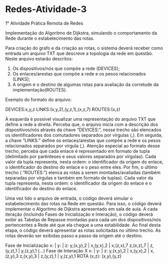 # Redes-Atividade-3
1° Atividade Prática Remota de Redes

Implementação do Algoritmo de Dijkstra, simulando o comportamento da Rede durante o estabelecimento das rotas.

Para criação do grafo e da criação as rotas, o sistema deverá receber como entrada um arquivo TXT que descreve a topologia da rede em questão. 
Neste arquivo estarão descritos: 
1) Os dispositivos/nós que compõe a rede (DEVICES); 
2) Os enlaces/arestas que compõe a rede e os pesos relacionados (LINKS);
3) A origem e o destino de algumas rotas para avaliação da corretude da implementação(ROUTES).

Exemplo do formato do arquivo:

DEVICES:x,y,z
LINKS:(x,y,2),(y,z,1),(x,z,7)
ROUTES:(x,z)


À esquerda é possível visualizar uma representação do arquivo TXT que define a rede a direita. Perceba
que, o arquivo inicia com a descrição dos dispositivos/nós através da chave “DEVICES:”, nesse trecho
são elencados os identificadores dos comutadores separados por virgulas (,). Em seguida, a chave
“LINKS:” define os enlaces/arestas que compõe a rede e os pesos relacionados separados por vírgula
(,). Atenção especial ao formato desse trecho, perceba que cada enlace é representado em formato de
tupla (delimitado por parênteses e seus valores separados por vírgulas). Cada valor da tupla representa,
nesta ordem: o identificador da origem do enlace, o identificador do destino do enlace e o peso entre
eles. Por fim, o último trecho ( “ROUTES:”) elenca as rotas a serem montadas/avaliadas (também
separadas por vírgulas e também em formato de tuplas). Cada valor da tupla representa, nesta ordem: o
identificador da origem do enlace e o identificador do destino do enlace.

Uma vez lido o arquivo de entrada, o código deverá simular o estabelecimento das rotas na Rede em
questão. Para isso, o código deverá implementar o Algoritmo de Dijkstra apresentado em sala de aula. A
cada iteração (incluindo Fases de Inicialização e Interação), o código deverá exibir as Tabelas de
Repasse montadas para cada um dos dispositivos/nós pertencentes a Rede até que ela chegue a uma
estabilidade. Ao final desta etapa, o código deverá apresentar as rotas solicitadas no último trecho. As
rotas deverão ser exibidas passo a passo da origem até o destino.

Fase de Inicialização
x: | y: | z:
y,(x,y),2 | x,(y,x),2 | x,(z,x),7
z,(x,z),7 | z,(y,z),1 | y,(z,y),1
(...)
Fase de Interação X
x: | y: | z:
y,(x,y),2 | x,(y,x),2 | x,(z,y),3
z,(x,y),3 | z,(y,z),1 | y,(z,y),1
ROTA (x,z): (x,y),(y,z)

